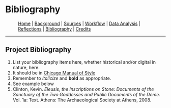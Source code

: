 # Bibliography

<figure>
    <p class="center-text">
        <a href="{{ site.baseurl }}/index.html">Home</a> |
        <a href="{{ site.baseurl }}/pages/background.html">Background</a> |
        <a href="{{ site.baseurl }}/pages/sources.html">Sources</a> |
        <a href="{{ site.baseurl }}/pages/workflow.html">Workflow</a> |
        <a href="{{ site.baseurl }}/pages/analysis.html">Data Analysis</a> |
        <a href="{{ site.baseurl }}/pages/reflections.html">Reflections</a> |
        <a href="{{ site.baseurl }}/pages/bibliography.html">Bibliography</a> |
        <a href="{{ site.baseurl }}/pages/credits.html">Credits</a>
    </p>
</figure>

---

## Project Bibliography

1. List your bibliography items here, whether historical and/or digital in nature, here.
2. It should be in [Chicago Manual of Style](chicagomanualofstyle.org)
3. Remember to *italicize* and **bold** as appropriate.
4. See example below
5. Clinton, Kevin. *Eleusis, the Inscriptions on Stone: Documents of the Sanctuary of the Two Goddesses and Public Documents of the Deme*. Vol. 1a: Text. Athens: The Archaeological Society at Athens, 2008. 
